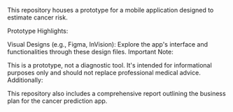This repository houses a prototype for a mobile application designed to estimate cancer risk.

Prototype Highlights:

Visual Designs (e.g., Figma, InVision): Explore the app's interface and functionalities through these design files.
Important Note:

This is a prototype, not a diagnostic tool. It's intended for informational purposes only and should not replace professional medical advice.
Additionally:

This repository also includes a comprehensive report outlining the business plan for the cancer prediction app.
